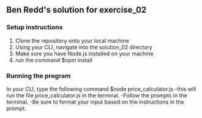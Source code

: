 ## Ben Redd's solution for exercise_02

### Setup instructions
1. Clone the repository onto your local machine
2. Using your CLI, navigate into the solution_02 directory
3. Make sure you have Node.js installed on your machine
4. run the command $npm install 

### Running the program
In your CLI, type the following command $node price_calculator.js
-this will run the file price_calculator.js in the terminal.
-Follow the prompts in the terminal.
-Be sure to format your input based on the instructions in the prompt.
